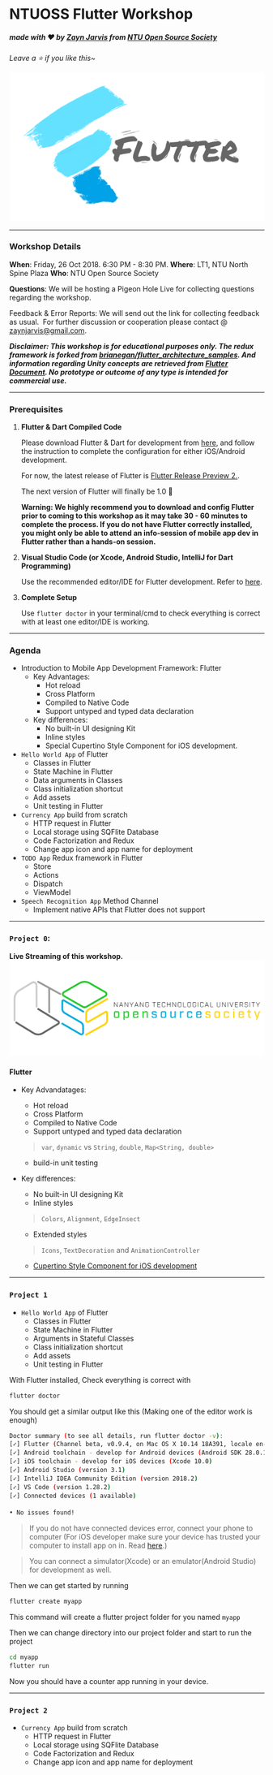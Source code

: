 # NTUOSS Flutter Workshop

##### made with ❤ by [Zayn Jarvis](https://github.com/ZaynJarvis) from [NTU Open Source Society](https://www.ntuoss.com)

*Leave a ⭐️ if you like this~*

![](img/FlutterBanner.png)

---

### Workshop Details

**When**: Friday, 26 Oct 2018. 6:30 PM - 8:30 PM.
**Where**: LT1, NTU North Spine Plaza
**Who**: NTU Open Source Society

**Questions**: We will be hosting a Pigeon Hole Live for collecting questions regarding the workshop.

Feedback & Error Reports: We will send out the link for collecting feedback as usual.
​	For further discussion or cooperation please contact @ [zaynjarvis@gmail.com](zaynjarvis@gmail.com).

***Disclaimer: This workshop is for educational purposes only. The redux framework is forked from [brianegan/flutter_architecture_samples](https://github.com/brianegan/flutter_architecture_samples). And information regarding Unity concepts are retrieved from [Flutter Document](https://flutter.io). No prototype or outcome of any type is intended for commercial use.***

---
### Prerequisites

1. **Flutter & Dart Compiled Code**

   Please download Flutter & Dart for development from [here](https://flutter.io/get-started/install/), and follow the instruction to complete the configuration for either iOS/Android development.

   For now, the latest release of Flutter is [Flutter Release Preview 2.](https://developers.googleblog.com/2018/09/flutter-release-preview-2-pixel-perfect.html).

   The next version of Flutter will finally be 1.0 🎉

   **Warning: We highly recommend you to download and config Flutter prior to coming to this workshop as it may take 30 - 60 minutes to complete the process. If you do not have Flutter correctly installed, you might only be able to attend an info-session of mobile app dev in Flutter rather than a hands-on session.**

2. **Visual Studio Code (or Xcode, Android Studio, IntelliJ for Dart Programming)**

    Use the recommended editor/IDE for Flutter development. Refer to [here](https://flutter.io/get-started/editor/).

3. **Complete Setup**
    
    Use `flutter doctor` in your terminal/cmd to check everything is correct with at least one editor/IDE is working.

---

### Agenda
* Introduction to Mobile App Development Framework: Flutter
    * Key Advantages:
        * Hot reload
        * Cross Platform
        * Compiled to Native Code
        * Support untyped and typed data declaration
    * Key differences:
        * No built-in UI designing Kit
        * Inline styles
        * Special Cupertino Style Component for iOS development.
* `Hello World App` of Flutter
    * Classes in Flutter
    * State Machine in Flutter
    * Data arguments in Classes
    * Class initialization shortcut
    * Add assets
    * Unit testing in Flutter
* `Currency App` build from scratch
    * HTTP request in Flutter
    * Local storage using SQFlite Database
    * Code Factorization and Redux
    * Change app icon and app name for deployment
* `TODO App` Redux framework in Flutter
    * Store
    * Actions
    * Dispatch
    * ViewModel
* `Speech Recognition App` Method Channel
    * Implement native APIs that Flutter does not support

---

### `Project 0`:
**Live Streaming of this workshop.**
[![NTUOSS-FlutterWorkshop](./img/NTUOSS-Logo.png)](https://www.youtube.com/watch?v=WHGb2NOMiQ0)

#### Flutter
* Key Advandatages:
    * Hot reload 
    * Cross Platform
    * Compiled to Native Code
    * Support untyped and typed data declaration 
    > `var`, `dynamic` vs `String`, `double`, `Map<String, double>`
    * build-in unit testing

* Key differences:
    * No built-in UI designing Kit
    * Inline styles
    > `Colors`, `Alignment`, `EdgeInsect`
    * Extended styles
    > `Icons`, `TextDecoration` and `AnimationController`
    * [Cupertino Style Component for iOS development](https://flutter.io/widgets/cupertino/)

---
### `Project 1`
* `Hello World App` of Flutter
    * Classes in Flutter
    * State Machine in Flutter
    * Arguments in Stateful Classes
    * Class initialization shortcut
    * Add assets
    * Unit testing in Flutter

With Flutter installed, Check everything is correct with 
```bash
flutter doctor
``` 
You should get a similar output like this (Making one of the editor work is enough)
```bash
Doctor summary (to see all details, run flutter doctor -v):
[✓] Flutter (Channel beta, v0.9.4, on Mac OS X 10.14 18A391, locale en-SG)
[✓] Android toolchain - develop for Android devices (Android SDK 28.0.1)
[✓] iOS toolchain - develop for iOS devices (Xcode 10.0)
[✓] Android Studio (version 3.1)
[✓] IntelliJ IDEA Community Edition (version 2018.2)
[✓] VS Code (version 1.28.2)
[✓] Connected devices (1 available)

• No issues found!
```
> If you do not have connected devices error, connect your phone to computer (For iOS developer make sure your device has trusted your computer to install app on in. Read [here](https://flutter.io/setup-macos/#platform-setup).)

> You can connect a simulator(Xcode) or an emulator(Android Studio) for development as well.

Then we can get started by running
```bash
flutter create myapp
```
This command will create a flutter project folder for you named `myapp`

Then we can change directory into our project folder and start to run the project
```bash
cd myapp
flutter run
```
Now you should have a counter app running in your device.

---
### `Project 2`
* `Currency App` build from scratch
    * HTTP request in Flutter
    * Local storage using SQFlite Database
    * Code Factorization and Redux
    * Change app icon and app name for deployment
    